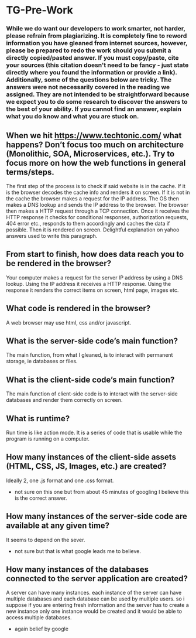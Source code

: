 # TG-Pre-Work

### While we do want our developers to work smarter, not harder, please refrain from plagiarizing.  It is completely fine to reword information you have gleaned from internet sources, however, please be prepared to redo the work should you submit a directly copied/pasted answer.  If you must copy/paste, cite your sources (this citation doesn't need to be fancy - just state directly where you found the information or provide a link).  Additionally, some of the questions below are tricky.  The answers were not necessarily covered in the reading we assigned.  They are not intended to be straightforward because we expect you to do some research to discover the answers to the best of your ability.  If you cannot find an answer, explain what you do know and what you are stuck on.  

## When we hit https://www.techtonic.com/ what happens? Don’t focus too much on architecture (Monolithic, SOA, Microservices, etc.). Try to focus more on how the web functions in general terms/steps.

The first step of the process is to check if said website is in the cache. If it is the browser decodes the cache info and renders it on screen. If it is not in the cache the browser makes a request for the IP address. The OS then makes a DNS lookup and sends the IP address to the browser. The browser then makes a HTTP request through a TCP connection. Once it receives the HTTP response it checks for conditional responses, authorization requests, 404 error etc., responds to them accordingly and caches the data if possible. Then it is rendered on screen.
Delightful explanation on yahoo answers used to write this paragraph.  

## From start to finish, how does data reach you to be rendered in the browser?

Your computer makes a request for the server IP address by using a DNS lookup. Using the IP address it receives a HTTP response. Using the response it renders the correct items on screen, html page, images etc.

## What code is rendered in the browser?

A web browser may use html, css and/or javascript.

## What is the server-side code’s main function?

The main function, from what I gleaned,  is to interact with permanent storage, ie databases or files.
## What is the client-side code’s main function?

The main function of client-side code is to interact with the server-side databases and render them correctly on screen.

## What is runtime?

Run time is like action mode. It is a series of code that is usable while the program is running on a computer.

## How many instances of the client-side assets (HTML, CSS, JS, Images, etc.) are created?

Ideally 2, one .js format and one .css format.
* not sure on this one but from about 45 minutes of googling I believe this is the correct answer.

## How many instances of the server-side code are available at any given time?

It seems to depend on the sever.
* not sure but that is what google leads me to believe.

## How many instances of the databases connected to the server application are created?

A server can have many instances. each instance of the server can have multiple databases and each database can be used by multiple users. so i suppose if you are entering fresh information and the server has to create a new instance only one instance would be created and it would be able to access multiple databases.
* again belief by google
